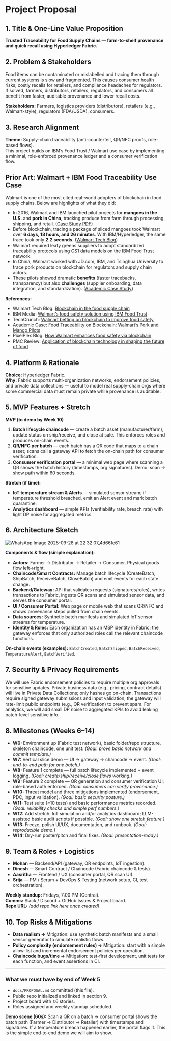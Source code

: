 # Project Proposal

## 1. Title & One-Line Value Proposition
**Trusted Traceability for Food Supply Chains — farm‑to‑shelf provenance and quick recall using Hyperledger Fabric.**

## 2. Problem & Stakeholders
Food items can be contaminated or mislabelled and tracing them through current systems is slow and fragmented. This causes consumer health risks, costly recalls for retailers, and compliance headaches for regulators. If solved, farmers, distributors, retailers, regulators, and consumers all benefit from faster, auditable provenance and lower recall costs.

**Stakeholders:** Farmers, logistics providers (distributors), retailers (e.g., Walmart-style), regulators (FDA/USDA), consumers.

## 3. Research Alignment
**Theme:** Supply-chain traceability (anti-counterfeit, QR/NFC proofs, role-based flows).  
This project builds on IBM’s Food Trust / Walmart use case by implementing a minimal, role-enforced provenance ledger and a consumer verification flow.

## Prior Art: Walmart + IBM Food Traceability Use Case
Walmart is one of the most cited real-world adopters of blockchain in food supply chains. Below are highlights of what they did:

- In 2016, Walmart and IBM launched pilot projects for **mangoes in the U.S.** and **pork in China**, tracking produce from farm through processing, shipping, and retail. ([Case Study PDF](https://jbba.scholasticahq.com/article/3712-food-traceability-on-blockchain-walmart-s-pork-and-mango-pilots-with-ibm/attachment/20459.pdf?utm_source=chatgpt.com))  
- Before blockchain, tracing a package of sliced mangoes took Walmart over **6 days, 18 hours, and 26 minutes**. With IBM/Hyperledger, the same trace took only **2.2 seconds**. ([Walmart Tech Blog](https://tech.walmart.com/content/walmart-global-tech/en_us/blog/post/blockchain-in-the-food-supply-chain.html?utm_source=chatgpt.com))  
- Walmart required leafy greens suppliers to adopt standardized traceability protocols using GS1 data models on the IBM Food Trust network.  
- In China, Walmart worked with JD.com, IBM, and Tsinghua University to trace pork products on blockchain for regulators and supply chain actors.  
- These pilots showed dramatic **benefits** (faster tracebacks, transparency) but also **challenges** (supplier onboarding, data integration, and standardization). ([Academic Case Study](https://iscap.us/proceedings/conisar/2020/pdf/5340.pdf?utm_source=chatgpt.com))

**References:**  
- Walmart Tech Blog: [Blockchain in the food supply chain](https://tech.walmart.com/content/walmart-global-tech/en_us/blog/post/blockchain-in-the-food-supply-chain.html?utm_source=chatgpt.com)  
- IBM Media: [Walmart’s food safety solution using IBM Food Trust](https://mediacenter.ibm.com/media/Walmart%27s%2Bfood%2Bsafety%2Bsolution%2Busing%2BIBM%2BFood%2BTrust%2Bbuilt%2Bon%2Bthe%2BIBM%2BBlockchain%2BPlatform/1_zwsrls30?utm_source=chatgpt.com)  
- TechCrunch: [Walmart betting on blockchain to improve food safety](https://techcrunch.com/2018/09/24/walmart-is-betting-on-the-blockchain-to-improve-food-safety/?utm_source=chatgpt.com)  
- Academic Case: [Food Traceability on Blockchain: Walmart’s Pork and Mango Pilots](https://jbba.scholasticahq.com/article/3712-food-traceability-on-blockchain-walmart-s-pork-and-mango-pilots-with-ibm/attachment/20459.pdf?utm_source=chatgpt.com)  
- PixelPlex Blog: [How Walmart enhances food safety via blockchain](https://pixelplex.io/blog/walmart-strives-for-food-safety-using-blockchain/?utm_source=chatgpt.com)  
- PMC Review: [Application of blockchain technology in shaping the future of food](https://pmc.ncbi.nlm.nih.gov/articles/PMC10020414/?utm_source=chatgpt.com)

## 4. Platform & Rationale
**Choice:** Hyperledger Fabric.  
**Why:** Fabric supports multi-organization networks, endorsement policies, and private data collections — useful to model real supply-chain orgs where some commercial data must remain private while provenance is auditable.

## 5. MVP Features + Stretch
**MVP (to demo by Week 10)**
1. **Batch lifecycle chaincode** — create a batch asset (manufacturer/farm), update status on ship/receive, and close at sale. This enforces roles and produces on-chain events.
2. **QR/NFC per batch** — each batch has a QR code that maps to a chain asset; scans call a gateway API to fetch the on-chain path for consumer verification.
3. **Consumer verification portal** — a minimal web page where scanning a QR shows the batch history (timestamps, org signatures). Demo: scan → show path within 60 seconds.

**Stretch (if time):**
- **IoT temperature stream & Alerts** — simulated sensor stream; if temperature threshold breached, emit an Alert event and mark batch quarantine.  
- **Analytics dashboard** — simple KPIs (verifiability rate, breach rate) with light DP noise for aggregated metrics.

## 6. Architecture Sketch
![WhatsApp Image 2025-09-28 at 22 32 07_4d66fc61](https://github.com/user-attachments/assets/2aad4b32-5dce-42bf-8828-2c383b3d036e)


**Components & flow (simple explanation):**
- **Actors:** Farmer → Distributor → Retailer → Consumer. Physical goods flow left→right.
- **Chaincode/Smart Contracts:** Manage batch lifecycle (CreateBatch, ShipBatch, ReceiveBatch, CloseBatch) and emit events for each state change.
- **Backend/Gateway:** API that validates requests (signatures/roles), writes transactions to Fabric, ingests QR scans and simulated sensor data, and serves the consumer portal.
- **UI / Consumer Portal:** Web page or mobile web that scans QR/NFC and shows provenance steps pulled from chain events.
- **Data sources:** Synthetic batch manifests and simulated IoT sensor streams for temperature.
- **Identity & Roles:** Each organization has an MSP identity in Fabric; the gateway enforces that only authorized roles call the relevant chaincode functions.

**On‑chain events (examples):** `BatchCreated`, `BatchShipped`, `BatchReceived`, `TemperatureAlert`, `BatchVerified`.

## 7. Security & Privacy Requirements
We will use Fabric endorsement policies to require multiple org approvals for sensitive updates. Private business data (e.g., pricing, contract details) will live in Private Data Collections; only hashes go on-chain. Transactions require signed gateway submissions and input validation; the gateway will rate-limit public endpoints (e.g., QR verification) to prevent spam. For analytics, we will add small DP noise to aggregated KPIs to avoid leaking batch-level sensitive info.

## 8. Milestones (Weeks 6–14)
- **W6:** Environment up (Fabric test network), basic folder/repo structure, skeleton chaincode, one unit test. *(Goal: prove basic network and commit template.)*
- **W7:** Vertical slice demo — UI → gateway → chaincode → event. *(Goal: end-to-end path for one batch.)*
- **W8:** Feature 1 complete — full batch lifecycle implemented + event logging. *(Goal: create/ship/receive/close flows working.)*
- **W9:** Feature 2 complete — QR generation and consumer verification UI; role-based auth enforced. *(Goal: consumers can verify provenance.)*
- **W10:** Threat model and three mitigations implemented (endorsement, PDC, input validation). *(Goal: basic security posture.)*
- **W11:** Test suite (≥10 tests) and basic performance metrics recorded. *(Goal: reliability checks and simple perf numbers.)*
- **W12:** Add stretch: IoT simulation and/or analytics dashboard; LLM-assisted basic audit scripts if possible. *(Goal: show one stretch feature.)*
- **W13:** Freeze, polish UI/UX, documentation, and runbook. *(Goal: reproducible demo.)*
- **W14:** Dry-run poster/pitch and final fixes. *(Goal: presentation-ready.)*

## 9. Team & Roles + Logistics
- **Mohan** — Backend/API (gateway, QR endpoints, IoT ingestion).  
- **Dinesh** — Smart Contract / Chaincode (Fabric chaincode & tests).  
- **Aasritha** — Frontend / UX (consumer portal, QR scan UI).  
- **Srija** — PM / Scrum + DevOps & Testing (network setup, CI, test orchestration).

**Weekly standup:** Fridays, 7:00 PM (Central).  
**Comms:** Slack / Discord + GitHub Issues & Project board.  
**Repo URL:** *(add repo link here once created)*

## 10. Top Risks & Mitigations
- **Data realism →** Mitigation: use synthetic batch manifests and a small sensor generator to simulate realistic flows.  
- **Policy complexity (endorsement rules) →** Mitigation: start with a simple allow-list and incremental endorsement policies per operation.  
- **Chaincode bugs/time →** Mitigation: test-first development, unit tests for each function, and event assertions in CI.

---

### What we must have by end of Week 5
- `docs/PROPOSAL.md` committed (this file).  
- Public repo initialized and linked in section 9.  
- Project board with ≥6 stories.  
- Roles assigned and weekly standup scheduled.

**Demo scene (60s):** Scan a QR on a batch → consumer portal shows the batch path (Farmer → Distributor → Retailer) with timestamps and signatures. If a temperature breach happened earlier, the portal flags it. This is the simple end‑to‑end demo we will aim to show.

